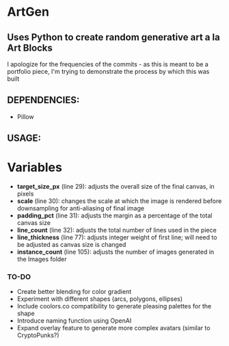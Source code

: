 # ArtGen
## Uses Python to create random generative art a la Art Blocks 

I apologize for the frequencies of the commits - as this is meant to be a portfolio piece, I'm trying to demonstrate the process by which this was built

## DEPENDENCIES:
- Pillow

## USAGE:
# Variables
- **target_size_px** (line 29): adjusts the overall size of the final canvas, in pixels
- **scale** (line 30): changes the scale at which the image is rendered before downsampling for anti-aliasing of final image
- **padding_pct** (line 31): adjusts the margin as a percentage of the total canvas size
- **line_count** (line 32): adjusts the total number of lines used in the piece
- **line_thickness** (line 77): adjusts integer weight of first line; will need to be adjusted as canvas size is changed
- **instance_count** (line 105): adjusts the number of images generated in the Images folder

### TO-DO
- Create better blending for color gradient
- Experiment with different shapes (arcs, polygons, ellipses)
- Include coolors.co compatibility to generate pleasing palettes for the shape
- Introduce naming function using OpenAI
- Expand overlay feature to generate more complex avatars (similar to CryptoPunks?)

